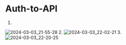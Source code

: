 # Auth-to-API
1.
![2024-03-03_21-55-28](https://github.com/VeliaRey/Auth-to-API/assets/151262008/a7073272-1ebc-404d-a919-0e83c368c636)
2.
![2024-03-03_22-02-21](https://github.com/VeliaRey/Auth-to-API/assets/151262008/8f08aaa0-4d26-4098-8ea9-f1ab9d1242df)
3.
![2024-03-03_22-20-25](https://github.com/VeliaRey/Auth-to-API/assets/151262008/d0c40ed1-1b94-4794-9931-23fdf9ca62f3)
